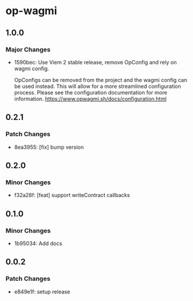 # op-wagmi

## 1.0.0

### Major Changes

- 1590bec: Use Viem 2 stable release, remove OpConfig and rely on wagmi config.

  OpConfigs can be removed from the project and the wagmi config can be used instead. This will allow for a more streamlined configuration process. Please see the configuration documentation for more information. https://www.opwagmi.sh/docs/configuration.html

## 0.2.1

### Patch Changes

- 8ea3955: [fix] bump version

## 0.2.0

### Minor Changes

- f32a28f: [feat] support writeContract callbacks

## 0.1.0

### Minor Changes

- 1b95034: Add docs

## 0.0.2

### Patch Changes

- e849e1f: setup release
